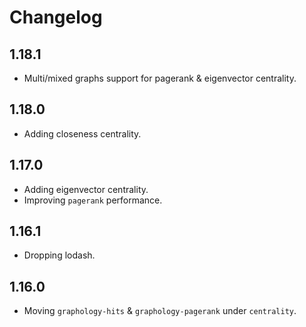 # Changelog

## 1.18.1

- Multi/mixed graphs support for pagerank & eigenvector centrality.

## 1.18.0

- Adding closeness centrality.

## 1.17.0

- Adding eigenvector centrality.
- Improving `pagerank` performance.

## 1.16.1

- Dropping lodash.

## 1.16.0

- Moving `graphology-hits` & `graphology-pagerank` under `centrality`.
